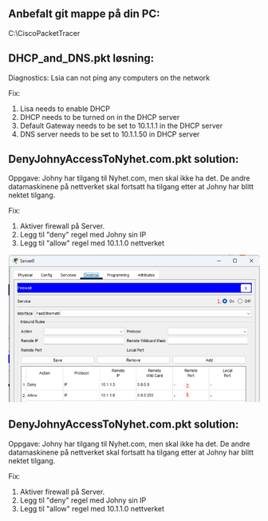 ## Anbefalt git mappe på din PC:

 C:\CiscoPacketTracer

## DHCP_and_DNS.pkt løsning:

Diagnostics: 
Lsia can not ping any computers on the network

Fix:

1. Lisa needs to enable DHCP 
2. DHCP needs to be turned on in the DHCP server
3. Default Gateway needs to be set to 10.1.1.1 in the DHCP server
4. DNS server needs to be set to 10.1.1.50 in DHCP server

## DenyJohnyAccessToNyhet.com.pkt solution:

Oppgave: 
Johny har tilgang til Nyhet.com, men skal ikke ha det. De andre datamaskinene på nettverket skal fortsatt ha tilgang etter at Johny har blitt nektet tilgang. 

Fix:

1. Aktiver firewall på Server.
2. Legg til "deny" regel med Johny sin IP
3. Legg til "allow" regel med 10.1.1.0 nettverket

![](images/firewall.png)

## DenyJohnyAccessToNyhet.com.pkt solution:

Oppgave: 
Johny har tilgang til Nyhet.com, men skal ikke ha det. De andre datamaskinene på nettverket skal fortsatt ha tilgang etter at Johny har blitt nektet tilgang. 

Fix:

1. Aktiver firewall på Server.
2. Legg til "deny" regel med Johny sin IP
3. Legg til "allow" regel med 10.1.1.0 nettverket




